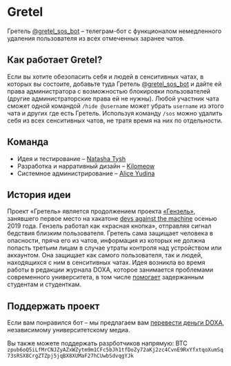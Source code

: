 # Gretel

Гретель [@gretel_sos_bot](https://t.me/gretel_sos_bot) – телеграм-бот с функционалом немедленного удаления пользователя из всех отмеченных заранее чатов.

## Как работает Gretel?

Если вы хотите обезопасить себя и людей в сенситивных чатах, в которых вы состоите, добавьте туда Гретель [@gretel_sos_bot](https://t.me/gretel_sos_bot) и дайте ей права администратора с возможностью блокировки пользователей (другие администраторские права ей не нужны). Любой участник чата сможет одной командой `/hide @username` может убрать `username` из этого чата и других где есть Гретель. Используя команду `/sos` можно удалить себя из всех сенситивных чатов, не тратя время на них по отдельности.


## Команда

+ Идея и тестирование – [Natasha Tysh](https://github.com/ntysh)
+ Разработка и нарративный дизайн – [Kilomeow](https://github.com/kilomeow)
+ Cистемное администрирование – [Alice Yudina](https://github.com/RayChimera) 

## История идеи

Проект «Гретель» является продолжением проекта [«Гензель»](https://github.com/destabilizer/hansel), занявшего первое место на хакатоне [devs against the machine](https://github.com/developers-against-repressions/devs-against-the-machine) осенью 2019 года. Гензель работал как «красная кнопка», отправляя сигнал бедствия близким пользователя. Гретель сама защищает человека в опасности, пряча его из чатов, информация из которых не должна попасть третьим лицам в случае утраты контроля над устройством или аккаунтом. Она защищает как самого пользователя, так и людей, находящихся с ним в сенситивных чатах. Идея возникла во время работы в редакции журнала DOXA, которое занимается проблемами современного университета, в том числе [помогает](https://doxajournal.ru/doxa_ovd) задержанным студентам и студенткам. 

## Поддержать проект

Если вам понравился бот – мы предлагаем вам [перевести деньги DOXA](https://doxajournal.ru/donate), независимому университетскому медиа.

Вы также можете поддержать разрботчиков напрямую: BTC `zpub6oQ5iLfMrCNJZyAZxWZytm9m1CFc5bJh1tfDoZy72aKj2zc4CvnE9RxYfxtqoXumSq73sRSX8CrgZTZpj5jqBX8XUMaF27hCUwbSdvqgYJk`
